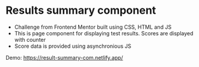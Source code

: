 # Results summary component

- Challenge from Frontend Mentor built using CSS, HTML and JS
- This is page component for displaying test results. Scores are displayed with counter
- Score data is provided using asynchronious JS

Demo: https://result-summary-com.netlify.app/
